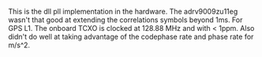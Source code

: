 This is the dll pll implementation in the hardware.
The adrv9009zu11eg wasn't that good at extending the correlations symbols beyond 1ms.
For GPS L1. The onboard TCXO is clocked at 128.88 MHz and with < 1ppm. Also didn't do well at taking advantage of the codephase rate and phase rate for m/s^2.
